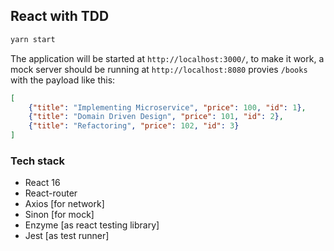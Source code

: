 ## React with TDD

```sh
yarn start
```

The application will be started at `http://localhost:3000/`, to make it work, a mock
server should be running at `http://localhost:8080` provies `/books` with the payload like this:

```json
[
    {"title": "Implementing Microservice", "price": 100, "id": 1}, 
    {"title": "Domain Driven Design", "price": 101, "id": 2},
    {"title": "Refactoring", "price": 102, "id": 3}
]
```

### Tech stack

- React 16
- React-router
- Axios [for network]
- Sinon [for mock]
- Enzyme [as react testing library]
- Jest [as test runner]
